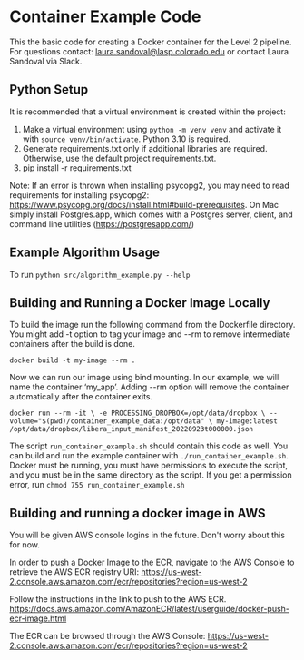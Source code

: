  # Container Example Code

This the basic code for creating a Docker container for the Level 2 pipeline. 
For questions contact: laura.sandoval@lasp.colorado.edu or contact Laura Sandoval via Slack.

## Python Setup

It is recommended that a virtual environment is created within the project:
1. Make a virtual environment using `python -m venv venv` and activate it 
with `source venv/bin/activate`. Python 3.10 is required.
2. Generate requirements.txt only if additional libraries are required. Otherwise, use the default project requirements.txt.
3. pip install -r requirements.txt

Note: If an error is thrown when installing psycopg2, you may need to read requirements for installing psycopg2: 
https://www.psycopg.org/docs/install.html#build-prerequisites. On Mac simply install Postgres.app, 
which comes with a Postgres server, client, and command line utilities (https://postgresapp.com/)


## Example Algorithm Usage

To run
`python src/algorithm_example.py --help`


## Building and Running a Docker Image Locally

To build the image run the following command from the Dockerfile directory. You might add -t option to tag your image 
and --rm to remove intermediate containers after the build is done.

`docker build -t my-image --rm .`

Now we can run our image using bind mounting. In our example, we will name the container ‘my_app’. 
Adding --rm option will remove the container automatically after the container exits.

`docker run --rm -it \
  -e PROCESSING_DROPBOX=/opt/data/dropbox \
  --volume="$(pwd)/container_example_data:/opt/data" \
  my-image:latest /opt/data/dropbox/libera_input_manifest_20220923t000000.json`

The script `run_container_example.sh` should contain this code as well. You can build and run the example container
with `./run_container_example.sh`. Docker must be running, you must have permissions to execute the script, and
you must be in the same directory as the script. If you get a permission error, 
run `chmod 755 run_container_example.sh`

## Building and running a docker image in AWS

You will be given AWS console logins in the future. Don't worry about this for now.

In order to push a Docker Image to the ECR, navigate to the AWS Console to retrieve the AWS ECR registry URI:
https://us-west-2.console.aws.amazon.com/ecr/repositories?region=us-west-2

Follow the instructions in the link to push to the AWS ECR.
https://docs.aws.amazon.com/AmazonECR/latest/userguide/docker-push-ecr-image.html

The ECR can be browsed through the AWS Console:
https://us-west-2.console.aws.amazon.com/ecr/repositories?region=us-west-2

